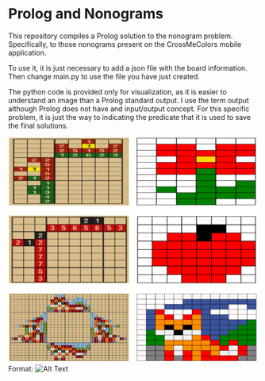 # Prolog and Nonograms

This repository compiles a Prolog solution to the nonogram problem. Specifically, to those nonograms present on the CrossMeColors mobile application.

To use it, it is just necessary to add a json file with the board information. Then change main.py to use the file you have just created.

The python code is provided only for visualization, as it is easier to understand an image than a Prolog standard output. I use the term output although Prolog 
does not have and input/output concept. For this specific problem, it is just the way to indicating the predicate that it is used to save the final solutions.

![Output example](imgs/example.png)
Format: ![Alt Text](url)

